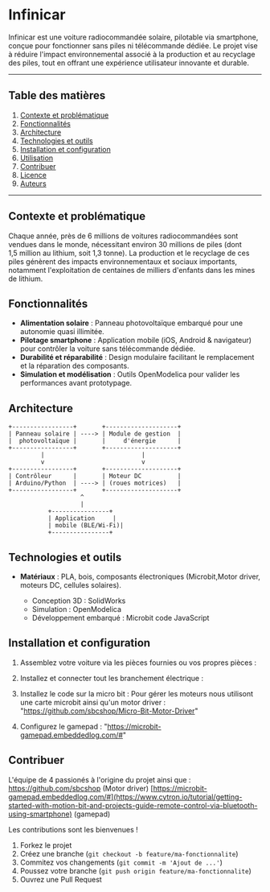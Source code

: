 # Infinicar

Infinicar est une voiture radiocommandée solaire, pilotable via smartphone, conçue pour fonctionner sans piles ni télécommande dédiée. Le projet vise à réduire l'impact environnemental associé à la production et au recyclage des piles, tout en offrant une expérience utilisateur innovante et durable.

---

## Table des matières

1. [Contexte et problématique](#contexte-et-problématique)
2. [Fonctionnalités](#fonctionnalités)
3. [Architecture](#architecture)
4. [Technologies et outils](#technologies-et-outils)
5. [Installation et configuration](#installation-et-configuration)
6. [Utilisation](#utilisation)
7. [Contribuer](#contribuer)
8. [Licence](#licence)
9. [Auteurs](#auteurs)

---

## Contexte et problématique

Chaque année, près de 6 millions de voitures radiocommandées sont vendues dans le monde, nécessitant environ 30 millions de piles (dont 1,5 million au lithium, soit 1,3 tonne). La production et le recyclage de ces piles génèrent des impacts environnementaux et sociaux importants, notamment l'exploitation de centaines de milliers d'enfants dans les mines de lithium.

## Fonctionnalités

* **Alimentation solaire** : Panneau photovoltaïque embarqué pour une autonomie quasi illimitée.
* **Pilotage smartphone** : Application mobile (iOS, Android & navigateur) pour contrôler la voiture sans télécommande dédiée.
* **Durabilité et réparabilité** : Design modulaire facilitant le remplacement et la réparation des composants.
* **Simulation et modélisation** : Outils OpenModelica pour valider les performances avant prototypage.

## Architecture

```
+-----------------+       +--------------------+
| Panneau solaire | ----> | Module de gestion  |
|  photovoltaïque |       |     d'énergie      |
+-----------------+       +--------------------+
         |                           |
         v                           v
+-----------------+       +--------------------+
| Contrôleur      |       | Moteur DC          |
| Arduino/Python  | ----> | (roues motrices)   |
+-----------------+       +--------------------+
                    ^
                    |
           +----------------+
           | Application     |
           | mobile (BLE/Wi‑Fi)|
           +----------------+
```

## Technologies et outils

* **Matériaux** : PLA, bois, composants électroniques (Microbit,Motor driver, moteurs DC, cellules solaires).

  * Conception 3D : SolidWorks
  * Simulation : OpenModelica
  * Développement embarqué : Microbit code JavaScript

## Installation et configuration

1. Assemblez votre voiture via les pièces fournies ou vos propres pièces :

2. Installez et connecter tout les branchement électrique :

3. Installez le code sur la micro bit :
   Pour gérer les moteurs nous utilisont une carte microbit ainsi qu'un motor driver : "https://github.com/sbcshop/Micro-Bit-Motor-Driver"
   
5. Configurez le gamepad :
  "https://microbit-gamepad.embeddedlog.com/#"
   

## Contribuer
L'équipe de 4 passionés à l'origine du projet ainsi que :
https://github.com/sbcshop (Motor driver)
[https://microbit-gamepad.embeddedlog.com/#](https://www.cytron.io/tutorial/getting-started-with-motion-bit-and-projects-guide-remote-control-via-bluetooth-using-smartphone) (gamepad)

Les contributions sont les bienvenues !

1. Forkez le projet
2. Créez une branche (`git checkout -b feature/ma-fonctionnalite`)
3. Commitez vos changements (`git commit -m 'Ajout de ...'`)
4. Poussez votre branche (`git push origin feature/ma-fonctionnalite`)
5. Ouvrez une Pull Request




